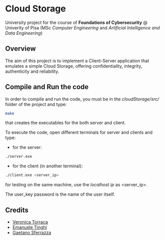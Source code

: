 # Cloud Storage

University project for the course of **Foundations of Cybersecurity**  @ Univerity of Pisa (MSc *Computer Engineering* and *Artificial Intelligence and Data Engineering*)

## Overview
The aim of this project is to implement a Client-Server application that emulates a simple Cloud Storage, offering confidentiality, integrity, authenticity and reliability.

## Compile and Run the code
In order to compile and run the code, you must be in the *cloudStorage/src/* folder of the project and type:
```sh
make
```
that creates the executables for the both server and client.

To execute the code, open different terminals for server and clients and type:
* for the server:
```sh
./server.exe
```
* for the client (in another terminal):
```sh
./client.exe <server_ip>
```
for testing on the same machine, use the *localhost ip* as <server_ip>.

The user_key password is the name of the user itself.

## Credits
- [Veronica Torraca](https://github.com/veronicator)
- [Emanuele Tinghi](https://github.com/EmanueleTinghi)
- [Gaetano Sferrazza](https://github.com/g-sferr)

